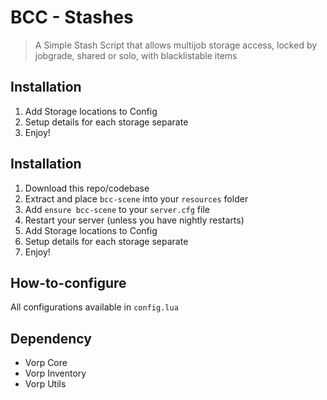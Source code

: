 # BCC - Stashes

> A Simple Stash Script that allows multijob storage access, locked by jobgrade, shared or solo, with blacklistable items

## Installation
1. Add Storage locations to Config
2. Setup details for each storage separate
3. Enjoy!

## Installation
1. Download this repo/codebase
2. Extract and place `bcc-scene` into your `resources` folder
3. Add `ensure bcc-scene` to your `server.cfg` file
4. Restart your server (unless you have nightly restarts)
5.  Add Storage locations to Config
6.   Setup details for each storage separate
7.   Enjoy!

## How-to-configure
All configurations available in `config.lua`

 ## Dependency
 - Vorp Core
 - Vorp Inventory
 - Vorp Utils
